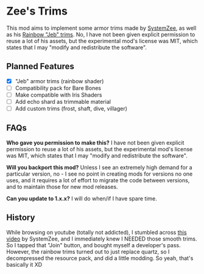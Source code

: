 # Zee's Trims

This mod aims to implement some armor trims made by [SystemZee](https://www.youtube.com/@syszee), as well as his [Rainbow "Jeb" trims](https://youtu.be/MEwsfdl_zzk?t=1750&si=qBTxGidL4Jzsb392). No, I have not been given explicit permission to reuse a lot of his assets, but the experimental mod's license was MIT, which states that I may "modify and redistribute the software".

## Planned Features
- [x] "Jeb" armor trims (rainbow shader)
- [ ] Compatibility pack for Bare Bones
- [ ] Make compatible with Iris Shaders
- [ ] Add echo shard as trimmable material
- [ ] Add custom trims (frost, shaft, dive, villager)

## FAQs

**Who gave you permission to make this?**
I have not been given explicit permission to reuse a lot of his assets, but the experimental mod's license was MIT, which states that I may "modify and redistribute the software".

**Will you backport this mod?**
Unless I see an extremely high demand for a particular version, no - I see no point in creating mods for versions no one uses, and it requires a lot of effort to migrate the code between versions, and to maintain those for new mod releases.

**Can you update to 1.x.x?**
I will do when/if I have spare time.

## History
While browsing on youtube (totally not addicted), I stumbled across [this video](https://youtu.be/MEwsfdl_zzk?t=1750&si=qBTxGidL4Jzsb392) by SystemZee, and I immediately knew I NEEDED those smooth trims. So I tapped that "Join" button, and bought myself a developer's pass. However, the rainbow trims turned out to just replace quartz, so I decompressed the resource pack, and did a little modding. So yeah, that's basically it XD
